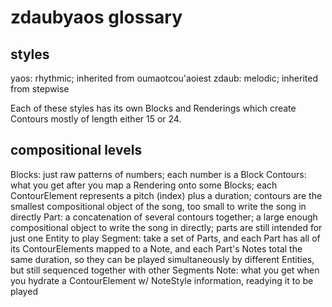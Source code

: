 # zdaubyaos glossary

## styles

yaos: rhythmic; inherited from oumaotcou'aoiest
zdaub: melodic; inherited from stepwise

Each of these styles has its own Blocks and Renderings which create Contours mostly of length either 15 or 24. 

## compositional levels

Blocks: just raw patterns of numbers; each number is a Block
Contours: what you get after you map a Rendering onto some Blocks; each ContourElement represents a pitch (index) plus a duration;
    contours are the smallest compositional object of the song, too small to write the song in directly
Part: a concatenation of several contours together; a large enough compositional object to write the song in directly;
    parts are still intended for just one Entity to play
Segment: take a set of Parts, and each Part has all of its ContourElements mapped to a Note, 
    and each Part's Notes total the same duration, so they can be played simultaneously by different Entities, but still sequenced together with other Segments
Note: what you get when you hydrate a ContourElement w/ NoteStyle information, readying it to be played
